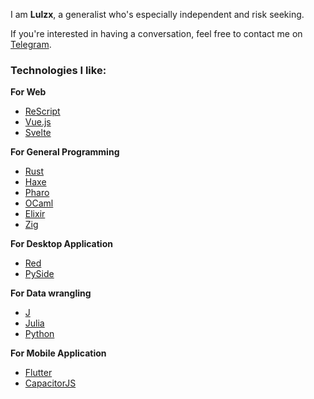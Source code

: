 I am **Lulzx**, a generalist who's especially independent and risk seeking.

If you're interested in having a conversation, feel free to contact me on [Telegram](https://t.me/lulzx).


### Technologies I like:

**For Web**

- [ReScript](https://rescript-lang.org/)
- [Vue.js](https://vuejs.org/)
- [Svelte](https://svelte.dev/)

**For General Programming**

- [Rust](https://www.rust-lang.org/)
- [Haxe](https://haxe.org/)
- [Pharo](https://pharo.org/)
- [OCaml](https://ocaml.org/)
- [Elixir](https://elixir-lang.org/)
- [Zig](https://ziglang.org/)

**For Desktop Application**

- [Red](https://www.red-lang.org/)
- [PySide](https://www.pyside.org/)

**For Data wrangling**

- [J](https://www.jsoftware.com/)
- [Julia](https://julialang.org/)
- [Python](https://www.python.org/)

**For Mobile Application**

- [Flutter](https://flutter.dev/)
- [CapacitorJS](https://capacitorjs.com/)
